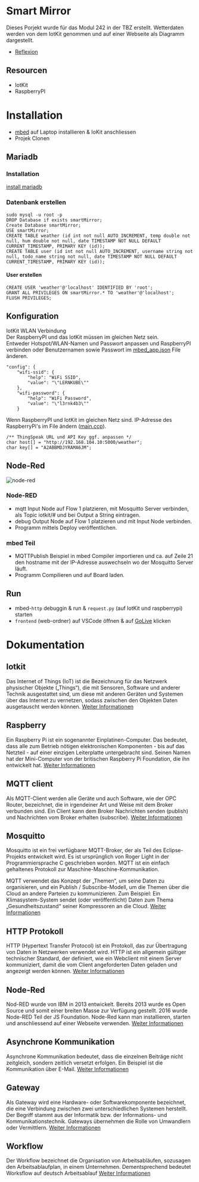 # Smart Mirror
Dieses Porjekt wurde für das Modul 242 in der TBZ erstellt. Wetterdaten werden von dem IotKit genommen und auf einer Webseite als Diagramm dargestellt.
- [Reflexion](https://github.com/EAlbanese/smartMirror/wiki/Reflexion)

## Resourcen
- IotKit
- RaspberryPI

# Installation
- [mbed](https://os.mbed.com/docs/mbed-os/v6.15/quick-start/build-with-mbed-cli.html) auf Laptop installieren & IoKit anschliessen
- Projek Clonen


## Mariadb
### Installation
[install mariadb](https://mariadb.com/kb/en/installing-mariadb-msi-packages-on-windows/)
### Datenbank erstellen
<pre><code>sudo mysql -u root -p
DROP Database if exists smartMirror;
Create Database smartMirror;
USE smartMirror;
CREATE TABLE weather (id int not null AUTO_INCREMENT, temp double not null, hum double not null, date TIMESTAMP NOT NULL DEFAULT CURRENT_TIMESTAMP, PRIMARY KEY (id));
CREATE TABLE user (id int not null AUTO_INCREMENT, username string not null, todo_name string not null, date TIMESTAMP NOT NULL DEFAULT CURRENT_TIMESTAMP, PRIMARY KEY (id));
</pre></code>
#### User erstellen
<pre><code>CREATE USER 'weather'@'localhost' IDENTIFIED BY 'root';
GRANT ALL PRIVILEGES ON smartMirror.* TO 'weather'@'localhost';
FLUSH PRIVILEGES;
</pre></code>

## Konfiguration
IotKit WLAN Verbindung <br/>
Der RaspberryPI und das IotKit müssen im gleichen Netz sein.<br />
Entweder Hotspot/WLAN-Namen und Passwort anpassen und RaspberryPI verbinden oder Benutzernamen sowie Passwort im [mbed_app.json](https://github.com/EAlbanese/smartMirror/blob/main/http/mbed_app.json) File änderen.
<pre><code>"config": {
    "wifi-ssid": {
        "help": "WiFi SSID",
        "value": "\"LERNKUBE\""
    },
    "wifi-password": {
        "help": "WiFi Password",
        "value": "\"l3rnk4b3\""
    }
</pre></code>

Wenn RaspberryPI und IotKit im gleichen Netz sind. 
IP-Adresse des RaspberryPi's im File ändern ([main.ccp](https://github.com/EAlbanese/smartMirror/blob/main/http/main.cpp)).
<pre><code>/** ThingSpeak URL und API Key ggf. anpassen */
char host[] = "http://192.168.104.10:5000/weather";
char key[] = "A2ABBMDJYRAMA6JM";
</pre></code>

## Node-Red
![node-red](./IMG_0287.JPG)

### Node-RED
- mqtt Input Node auf Flow 1 platzieren, mit Mosquitto Server verbinden, als Topic iotkit/# und bei Output a String eintragen.
- debug Output Node auf Flow 1 platzieren und mit Input Node verbinden.
- Programm mittels Deploy veröffentlichen.
### mbed Teil
- MQTTPublish Beispiel in mbed Compiler importieren und ca. auf Zeile 21 den hostname mit der IP-Adresse auswechseln wo der Mosquitto Server läuft.
- Programm Compilieren und auf Board laden.

## Run
- mbed-``http`` debuggin & run & ``request.py`` (auf IotKit und raspberrypi) starten
- ``frontend`` (web-ordner) auf VSCode öffnen & auf [GoLive](https://morioh.com/p/d50494a9ffaa) klicken

# Dokumentation
## Iotkit
Das Internet of Things (IoT) ist die Bezeichnung für das Netzwerk physischer Objekte („Things“), die mit Sensoren, Software und anderer Technik ausgestattet sind, um diese mit anderen Geräten und Systemen über das Internet zu vernetzen, sodass zwischen den Objekten Daten ausgetauscht werden können.
[Weiter Informationen](https://incloud.de/download/iot-leitfaden-whitepaper/?utm_campaign=google-ads-txt-dl-iot-landkarte&utm_source=google-ads&utm_medium=cpc&utm_term=iot&pk_content=560541420865&pk_source=google-ads&pk_medium=cpc&gclid=cjwkcajwve2tbhbyeiwaaktm1dkwnyev7lekqeazrsfuvlbnmlfp6ij9e_oymllic7t_q3t4m27cwbocsyqqavd_bwe)

## Raspberry
Ein Raspberry Pi ist ein sogenannter Einplatinen-Computer. Das bedeutet, dass alle zum Betrieb nötigen elektronischen Komponenten - bis auf das Netzteil - auf einer einzigen Leiterplatte untergebracht sind. Seinen Namen hat der Mini-Computer von der britischen Raspberry Pi Foundation, die ihn entwickelt hat.
[Weiter Informationen](https://de.wikipedia.org/wiki/Raspberry_Pi)

## MQTT client
Als MQTT-Client werden alle Geräte und auch Software, wie der OPC Router, bezeichnet, die in irgendeiner Art und Weise mit dem Broker verbunden sind. Ein Client kann dem Broker Nachrichten senden (publish) und Nachrichten vom Broker erhalten (subscribe).
[Weiter Informationen](https://mqtt.org/software/)

## Mosquitto
Mosquitto ist ein frei verfügbarer MQTT-Broker, der als Teil des Eclipse-Projekts entwickelt wird. Es ist ursprünglich von Roger Light in der Programmiersprache C geschrieben worden. MQTT ist ein einfach gehaltenes Protokoll zur Maschine-Maschine-Kommunikation. 

MQTT verwendet das Konzept der „Themen“, um seine Daten zu organisieren, und ein Publish / Subscribe-Modell, um die Themen über die Cloud an andere Parteien zu kommunizieren. Zum Beispiel: Ein Klimasystem-System sendet (oder veröffentlicht) Daten zum Thema „Gesundheitszustand“ seiner Kompressoren an die Cloud.
[Weiter Informationen](https://www.woellsdorf-wetter.de/software/mosquitto.html)

## HTTP Protokoll
HTTP (Hypertext Transfer Protocol) ist ein Protokoll, das zur Übertragung von Daten in Netzwerken verwendet wird. HTTP ist ein allgemein gültiger technischer Standard, der definiert, wie ein Webclient mit einem Server kommuniziert, damit die vom Client angeforderten Daten geladen und angezeigt werden können.
[Weiter Informationen](https://www.ionos.de/digitalguide/hosting/hosting-technik/was-ist-http/)

## Node-Red
Nod-RED wurde von IBM in 2013 entwickelt. Bereits 2013 wurde es Open Source und somit einer breiten Masse zur Verfügung gestellt. 2016 wurde Node-RED Teil der JS Foundation. Node-Red kann man installieren, starten und anschliessend auf einer Webseite verwenden.
[Weiter Informationen](https://smarthome-training.com/de/was-ist-node-red/)

## Asynchrone Kommunikation
Asynchrone Kommunikation bedeutet, dass die einzelnen Beiträge nicht zeitgleich, sondern zeitlich versetzt erfolgen. Ein Beispiel ist die Kommunikation über E-Mail.
[Weiter Informationen](https://www.e-teaching.org/technik/kommunikation/asynchron)

## Gateway
Als Gateway wird eine Hardware- oder Softwarekomponente bezeichnet, die eine Verbindung zwischen zwei unterschiedlichen Systemen herstellt. Der Begriff stammt aus der Informatik bzw. der Informations- und Kommunikationstechnik. Gateways übernehmen die Rolle von Umwandlern oder Vermittlern.
[Weiter Informationen](https://www.placetel.de/ratgeber/gateway)

## Workflow
Der Workflow bezeichnet die Organisation von Arbeitsabläufen, sozusagen den Arbeitsablaufplan, in einem Unternehmen. Dementsprechend bedeutet Worksflow auf deutsch Arbeitsablauf
[Weiter Informationen](https://sumup.de/rechnungen/lexikon/workflow/)
